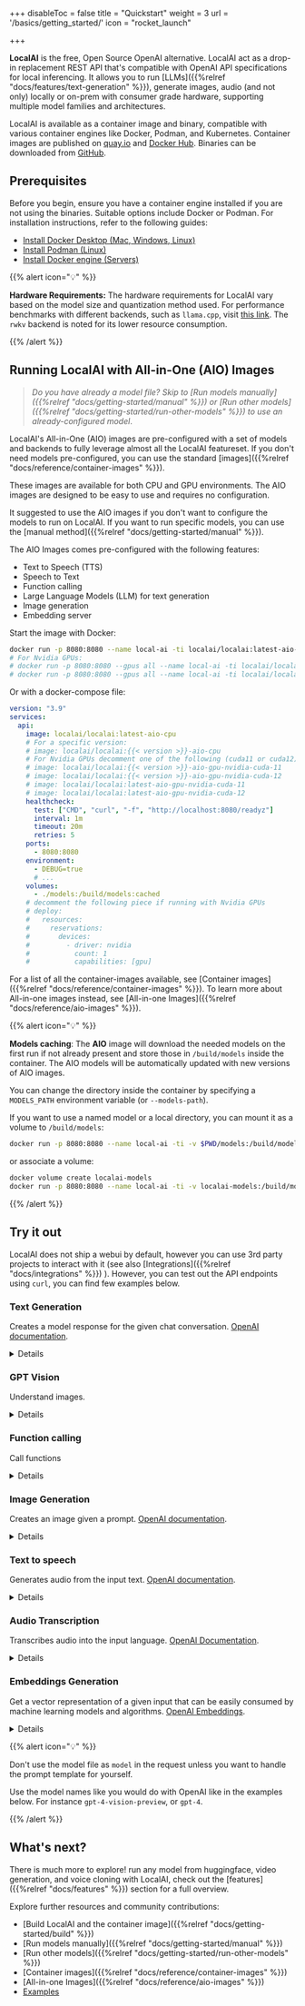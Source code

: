  
+++
disableToc = false
title = "Quickstart"
weight = 3
url = '/basics/getting_started/'
icon = "rocket_launch"

+++

**LocalAI** is the free, Open Source OpenAI alternative. LocalAI act as a drop-in replacement REST API that's compatible with OpenAI API specifications for local inferencing. It allows you to run [LLMs]({{%relref "docs/features/text-generation" %}}), generate images, audio (and not only) locally or on-prem with consumer grade hardware, supporting multiple model families and architectures.

LocalAI is available as a container image and binary, compatible with various container engines like Docker, Podman, and Kubernetes. Container images are published on [quay.io](https://quay.io/repository/go-skynet/local-ai?tab=tags&tag=latest) and [Docker Hub](https://hub.docker.com/r/localai/localai). Binaries can be downloaded from [GitHub](https://github.com/mudler/LocalAI/releases).

## Prerequisites

Before you begin, ensure you have a container engine installed if you are not using the binaries. Suitable options include Docker or Podman. For installation instructions, refer to the following guides:

- [Install Docker Desktop (Mac, Windows, Linux)](https://docs.docker.com/get-docker/)
- [Install Podman (Linux)](https://podman.io/getting-started/installation)
- [Install Docker engine (Servers)](https://docs.docker.com/engine/install/#get-started)

{{% alert icon="💡" %}}

**Hardware Requirements:** The hardware requirements for LocalAI vary based on the model size and quantization method used. For performance benchmarks with different backends, such as `llama.cpp`, visit [this link](https://github.com/ggerganov/llama.cpp#memorydisk-requirements). The `rwkv` backend is noted for its lower resource consumption.

{{% /alert %}}

## Running LocalAI with All-in-One (AIO) Images

> _Do you have already a model file? Skip to [Run models manually]({{%relref "docs/getting-started/manual" %}}) or [Run other models]({{%relref "docs/getting-started/run-other-models" %}}) to use an already-configured model_.

LocalAI's All-in-One (AIO) images are pre-configured with a set of models and backends to fully leverage almost all the LocalAI featureset. If you don't need models pre-configured, you can use the standard [images]({{%relref "docs/reference/container-images" %}}).

These images are available for both CPU and GPU environments. The AIO images are designed to be easy to use and requires no configuration.

It suggested to use the AIO images if you don't want to configure the models to run on LocalAI. If you want to run specific models, you can use the [manual method]({{%relref "docs/getting-started/manual" %}}).

The AIO Images comes pre-configured with the following features:
- Text to Speech (TTS)
- Speech to Text
- Function calling
- Large Language Models (LLM) for text generation
- Image generation
- Embedding server


Start the image with Docker:

```bash
docker run -p 8080:8080 --name local-ai -ti localai/localai:latest-aio-cpu
# For Nvidia GPUs:
# docker run -p 8080:8080 --gpus all --name local-ai -ti localai/localai:latest-aio-gpu-nvidia-cuda-11
# docker run -p 8080:8080 --gpus all --name local-ai -ti localai/localai:latest-aio-gpu-nvidia-cuda-12
```


Or with a docker-compose file:

```yaml
version: "3.9"
services:
  api:
    image: localai/localai:latest-aio-cpu
    # For a specific version:
    # image: localai/localai:{{< version >}}-aio-cpu
    # For Nvidia GPUs decomment one of the following (cuda11 or cuda12):
    # image: localai/localai:{{< version >}}-aio-gpu-nvidia-cuda-11
    # image: localai/localai:{{< version >}}-aio-gpu-nvidia-cuda-12
    # image: localai/localai:latest-aio-gpu-nvidia-cuda-11
    # image: localai/localai:latest-aio-gpu-nvidia-cuda-12
    healthcheck:
      test: ["CMD", "curl", "-f", "http://localhost:8080/readyz"]
      interval: 1m
      timeout: 20m
      retries: 5
    ports:
      - 8080:8080
    environment:
      - DEBUG=true
      # ...
    volumes:
      - ./models:/build/models:cached
    # decomment the following piece if running with Nvidia GPUs
    # deploy:
    #   resources:
    #     reservations:
    #       devices:
    #         - driver: nvidia
    #           count: 1
    #           capabilities: [gpu]
```

For a list of all the container-images available, see [Container images]({{%relref "docs/reference/container-images" %}}). To learn more about All-in-one images instead, see [All-in-one Images]({{%relref "docs/reference/aio-images" %}}).

{{% alert icon="💡" %}}

**Models caching**: The **AIO** image will download the needed models on the first run if not already present and store those in `/build/models` inside the container. The AIO models will be automatically updated with new versions of AIO images.

You can change the directory inside the container by specifying a `MODELS_PATH` environment variable (or `--models-path`). 

If you want to use a named model or a local directory, you can mount it as a volume to `/build/models`:

```bash
docker run -p 8080:8080 --name local-ai -ti -v $PWD/models:/build/models localai/localai:latest-aio-cpu
```

or associate a volume:

```bash
docker volume create localai-models
docker run -p 8080:8080 --name local-ai -ti -v localai-models:/build/models localai/localai:latest-aio-cpu
```

{{% /alert %}}

## Try it out

LocalAI does not ship a webui by default, however you can use 3rd party projects to interact with it (see also [Integrations]({{%relref "docs/integrations" %}}) ). However, you can test out the API endpoints using `curl`, you can find few examples below.

### Text Generation

Creates a model response for the given chat conversation. [OpenAI documentation](https://platform.openai.com/docs/api-reference/chat/create).

<details>

```bash
curl http://localhost:8080/v1/chat/completions \
      -H "Content-Type: application/json" \
      -d '{ "model": "gpt-4", "messages": [{"role": "user", "content": "How are you doing?", "temperature": 0.1}] }' 
```

</details>

### GPT Vision

Understand images.

<details>

```bash
curl http://localhost:8080/v1/chat/completions \
    -H "Content-Type: application/json" \
    -d '{ 
        "model": "gpt-4-vision-preview", 
        "messages": [
          {
            "role": "user", "content": [
              {"type":"text", "text": "What is in the image?"},
              {
                "type": "image_url", 
                "image_url": {
                  "url": "https://upload.wikimedia.org/wikipedia/commons/thumb/d/dd/Gfp-wisconsin-madison-the-nature-boardwalk.jpg/2560px-Gfp-wisconsin-madison-the-nature-boardwalk.jpg" 
                }
              }
            ], 
          "temperature": 0.9
          }
        ]
      }' 
```

</details>

### Function calling

Call functions

<details>

```bash
curl http://localhost:8080/v1/chat/completions \
  -H "Content-Type: application/json" \
  -d '{
    "model": "gpt-4",
    "messages": [
      {
        "role": "user",
        "content": "What is the weather like in Boston?"
      }
    ],
    "tools": [
      {
        "type": "function",
        "function": {
          "name": "get_current_weather",
          "description": "Get the current weather in a given location",
          "parameters": {
            "type": "object",
            "properties": {
              "location": {
                "type": "string",
                "description": "The city and state, e.g. San Francisco, CA"
              },
              "unit": {
                "type": "string",
                "enum": ["celsius", "fahrenheit"]
              }
            },
            "required": ["location"]
          }
        }
      }
    ],
    "tool_choice": "auto"
  }'
```

</details>

### Image Generation

Creates an image given a prompt. [OpenAI documentation](https://platform.openai.com/docs/api-reference/images/create).

<details>

```bash
curl http://localhost:8080/v1/images/generations \
      -H "Content-Type: application/json" -d '{
          "prompt": "A cute baby sea otter",
          "size": "256x256"
        }'
```

</details>

### Text to speech


Generates audio from the input text. [OpenAI documentation](https://platform.openai.com/docs/api-reference/audio/createSpeech).

<details>

```bash
curl http://localhost:8080/v1/audio/speech \
  -H "Content-Type: application/json" \
  -d '{
    "model": "tts-1",
    "input": "The quick brown fox jumped over the lazy dog.",
    "voice": "alloy"
  }' \
  --output speech.mp3
```

</details>


### Audio Transcription

Transcribes audio into the input language. [OpenAI Documentation](https://platform.openai.com/docs/api-reference/audio/createTranscription).

<details>

Download first a sample to transcribe:

```bash
wget --quiet --show-progress -O gb1.ogg https://upload.wikimedia.org/wikipedia/commons/1/1f/George_W_Bush_Columbia_FINAL.ogg 
```

Send the example audio file to the transcriptions endpoint :
```bash
curl http://localhost:8080/v1/audio/transcriptions \
    -H "Content-Type: multipart/form-data" \
    -F file="@$PWD/gb1.ogg" -F model="whisper-1"
```

</details>

### Embeddings Generation

Get a vector representation of a given input that can be easily consumed by machine learning models and algorithms. [OpenAI Embeddings](https://platform.openai.com/docs/api-reference/embeddings).

<details>

```bash
curl http://localhost:8080/embeddings \
    -X POST -H "Content-Type: application/json" \
    -d '{ 
        "input": "Your text string goes here", 
        "model": "text-embedding-ada-002"
      }'
```

</details>

{{% alert icon="💡" %}}

Don't use the model file as `model` in the request unless you want to handle the prompt template for yourself.

Use the model names like you would do with OpenAI like in the examples below. For instance `gpt-4-vision-preview`, or `gpt-4`.

{{% /alert %}}

## What's next?

There is much more to explore! run any model from huggingface, video generation, and voice cloning with LocalAI, check out the [features]({{%relref "docs/features" %}}) section for a full overview.

Explore further resources and community contributions:

- [Build LocalAI and the container image]({{%relref "docs/getting-started/build" %}})
- [Run models manually]({{%relref "docs/getting-started/manual" %}})
- [Run other models]({{%relref "docs/getting-started/run-other-models" %}})
- [Container images]({{%relref "docs/reference/container-images" %}})
- [All-in-one Images]({{%relref "docs/reference/aio-images" %}})
- [Examples](https://github.com/mudler/LocalAI/tree/master/examples#examples)
